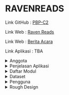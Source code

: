 # RAVENREADS

Link GitHub : [PBP-C2](https://github.com/PBP-C2)

Link Web : [Raven Reads](https://ravenreads-c02-tk.pbp.cs.ui.ac.id)

Link Web : [Berita Acara](https://docs.google.com/spreadsheets/d/15F-hQN4qxcnZSsYZ3SRkwA9IR-BHAAaVXKwcpnxNT00/edit#gid=0)

Link Aplikasi : TBA

<details>
<summary> Anggota</summary>
- 2206082114 - Clement Samuel Marly<br>
- 2206031170 - Fikri Risyad Indratno<br>
- 2206082745 - Nandika Rafi Atallah<br>
- 2206030035 - Shafira Nurrohmah<br>
- 2206814425 - Rizki Maulana<br>
</details>


<details>
<summary> Penjelasan Aplikasi </summary>

RavenReads adalah aplikasi peminjaman buku yang menyediakan berbagai jenis buku untuk dibaca dan dipinjam pengguna. Setiap pengguna RavenReads harus memiliki akun untuk mengakses fitur-fitur dari `RavenReads`. Apabila pengguna belum memiliki akun, pengguna dapat mendaftar akun baru untuk menggunakan aplikasi `RavenReads`. RavenReads menyediakan beberapa fitur. `Discussion Forum`, untuk memberikan wadah interaktif bagi pengguna untuk berbagi dan mendiskusikan buku. `SpellBook & Whole Scroll`, memungkinkan pengguna membuat dan membagikan buku mereka sendiri kepada komunitas. Book Reading Progression untuk mencatat progres membaca pengguna, termasuk fitur bookmark, progress bar, catatan, dan sistem review. MagicQuiz adalah modul kuis yang memberikan rekomendasi buku berdasarkan preferensi pengguna. Terakhir, `Book Store`, untuk menyediakan pengalaman berbelanja buku dengan card-card berisi detail buku, rating, dan deskripsi, serta fitur pencarian dan checkout. Keseluruhan, modul-modul ini memberikan pengguna pengalaman berbaca yang kaya dan terintegrasi.
</details>

<details>
<summary>Daftar Modul</summary>

## Main Page
| NO | MAIN PAGE                              | PENJELASAN |
|----|-----------------------------------|------------|
| 1  | **Homepage**                         | **Homepage** adalah *page* pertama yang dilihat pengunjung saat mereka mengunjungi situs. *page* ini harus mencakup gambaran umum tentang situs dan apa yang ditawarkannya.  <br>- **Fitur Pencarian Buku:** Fitur ini memungkinkan pengguna untuk mencari buku berdasarkan judul, penulis, genre, atau kata kunci lainnya. Untuk membuat fitur lebih menarik kita bisa menamakannya dengan "*Spellbook Search*".  <br>- **Katalog Buku**  Bagian ini mencakup daftar semua buku yang tersedia untuk dipinjam. Setiap buku harus memiliki deskripsi singkat, penulis, dan informasi lain yang relevan. Kita dapat mengatur buku-buku ini berdasarkan genre, penulis, atau popularitas. <br>- **Rekomendasi Buku:** Pengguna dapat mengetahui rekomendasi buku dari aplikasi sesuai dengan kesukaan mereka terhadap buku-buku yang sering mereka baca.  <br>- **Bertema Harry Potter:** Seluruh situs harus dirancang dengan tema Harry Potter. Ini bisa mencakup warna, font, gambar, dan elemen desain lainnya. Kami juga menggunakan simbol-simbol ikonik dari seri buku, seperti tongkat sihir, dan topi penyihir. |
<br>

## Modul dan Author
Tentu, berikut adalah tabel modul dengan kolom "Author" dipindahkan menjadi kolom paling kanan:

| NO | MODUL                              | PENJELASAN                                                                                                                                                                                                                                                                                                                                                                                                                         | AUTHOR                    |
|----|------------------------------------|-----------------------------------------------------------------------------------------------------------------------------------------------------------------------------------------------------------------------------------------------------------------------------------------------------------------------------------------------------------------------------------------------------------------------------------|---------------------------|
| 1  | **Discussion Forum**               | Wadah interaktif bagi pengguna untuk berbagi dan berdiskusi tentang buku yang sedang mereka baca. Modul ini memungkinkan pengguna untuk saling bertukar cerita, ulasan, dan pemikiran tentang buku-buku yang mereka nikmati.  | Rizki Maulana             |
| 2  | **SpellBook & Whole Scroll**        | Modul aplikasi yang berjudul "SpellBook & Whole Scroll" adalah sebuah fitur interaktif di mana setiap pengguna dapat membuat dan membagikan "buku" mereka sendiri, yang dapat diakses dan dibaca oleh pengunjung aplikasi lain. Modul ini akan memberikan pengguna kesempatan untuk mengekspresikan ide-ide dan pengetahuan mereka dan berbagi dengan komunitas yang lebih besar.| Shafira Nurrohmah         |
| 3  | **Book Reading Progression**       | Book Reading Progression akan berisi progres dari buku yang dibaca oleh pengguna. Pada dasarnya, book reading progression akan mencatat progress membaca dari tiap pengguna pada buku yang bersesuaian. Book Reading Progression akan berisi fitur seperti:<br> <br>- **Bookmark**: Pengguna dapat menandai buku-buku yang sedang mereka baca. Buku yang di-bookmark akan dicatat dalam profil pengguna untuk mempermudah akses pengguna saat ingin melanjutkan membaca. Buku yang di-bookmark juga akan menyimpan halaman terakhir yang dibaca sehingga pengguna tidak perlu mencari *page* terakhir yang dibaca dan bisa langsung melanjutkan membaca.  <br>- **Progress**: Buku yang di-bookmark akan memiliki progress yang berupa perbandingan antara *page* terakhir yang dibaca pengguna dan total *page* buku. Fitur progress direncanakan agar dapat disajikan dalam bentuk progress bar sehingga lebih mudah dilihat oleh pengguna. Progress dari tiap buku bisa diatur oleh pengguna dan akan menyesuaikan progress apabila pengguna kembali membaca *page*-*page* sebelumnya. Hal tersebut akan memberikan fleksibilitas lebih pada pengguna.  <br>- **Book Note**: Pengguna bisa mengisi note pada tiap buku yang di-bookmark sesuai dengan keinginan pengguna. Pengisian note pada buku bisa membantu pengguna dalam mengingat hal terakhir yang terjadi atau summary buku.  <br> - **Review dan Rating**: Setiap buku akan diimplementasikan sistem review dan rating sehingga pengguna bisa memberikan komentar pada suatu buku. Hasil rating dan review pengguna terhadap suatu buku akan mempengaruhi tingkat kepopuleran buku dan mengurangi potensi buku muncul dalam buku yang direkomendasikan. | Fikri Risyad Indratno      |
| 4  | **MagicQuiz**                      |  Modul MagicQuiz adalah tempat dimana pengguna bisa mengikuti serangkaian pertanyaan untuk mengetahui preferensi buku pengguna. Pada modul ini, pengguna akan diberikan beberapa pertanyaan yang akan menentukan rekomendasi buku yang akan diberikan modul saat pengguna selesai mengerjakan. Rekomendasi buku yang diberikan dibatasi menjadi hanya tiga buku berdasarkan hasil kuis dari pengguna. Apabila pengguna pernah mengerjakan kuis, akan muncul tombol yang memungkinkan pengguna untuk langsung melihat hasil rekomendasi dan pengguna tidak perlu mengerjakan kuis kembali.| Clement Samuel Marly       |
| 5  | **Book Store**                    | Book Store akan berisi card-card berukuran persegi panjang berdiri yang memperlihatkan cover buku dan judul buku. Pada bagian atas *page*, terdapat search bar yang digunakan untuk mencari judul buku dan tombol checkout di samping kanan untuk memasukkan produk buku yang ingin dibeli. Ketika cursor diarahkan ke salah satu card buku, card akan melakukan flip dan akan muncul detail dari buku tersebut.<br><br>Adapun gambaran detail setiap produk buku sebagai berikut:<br>- **Title**, yang merupakan judul buku. <br>- **Rating**, yang merupakan bilangan yang merepresentasikan penilangan terhadap buku tersebut. <br> - **Description**, merupakan sebuah paragraf yang sifatnya mempersuasif konsumen untuk membeli buku tersebut. | Nandika Rafi Atallah       |
</details>
<details>
<summary>Dataset </summary> 

[Book Recommendation Dataset](https://www.kaggle.com/datasets/jealousleopard/goodreadsbooks) <br> *Source*: www.kaggle.com

**Penjelasan dataset:**
- **bookID**: Nomor identifikasi unik untuk setiap buku.
- **title**: Nama di bawah mana buku tersebut diterbitkan.
- **authors**: Nama-nama penulis buku. Jika ada beberapa penulis, mereka dipisahkan dengan tanda -.
- **average_rating**: Rata-rata peringkat buku yang diterima secara keseluruhan.
- **isbn**: Nomor unik lainnya untuk mengidentifikasi buku, yaitu Nomor Standar Buku Internasional.
- **isbn13**: ISBN 13-digit untuk mengidentifikasi buku, alih-alih ISBN standar 11-digit.
- **language_code**: Membantu memahami bahasa utama buku. Misalnya, eng adalah standar untuk bahasa Inggris.
- **num_pages**: Jumlah *page* yang terdapat dalam buku.
- **ratings_count**: Jumlah total peringkat yang diterima buku.
- **text_reviews_count**: Jumlah total ulasan teks yang diterima buku.
</details>

<details>
<summary>
Pengguna</summary>

| NO | PENGGUNA                             | PENJELASAN |
|----|-----------------------------------|------------|
| 1  | **Reguler / Muggles**             | Pengguna yang dapat membuat akun atau login ke aplikasi untuk mengakses berbagai fitur aplikasi, seperti mencari buku, membaca dan meminjam buku, menandai buku atau bookmark. Pengguna normal atau Muggles tidak bisa memberikan review atau rating pada buku.|
| 2 | **Premium / Wizard**  | Wizard atau pengguna premium memiliki kemampuan yang sama dengan pengguna normal dengan kemampuan tambahan, yaitu memberikan review atau rating pada tiap buku. Hal ini dilakukan agar review dan rating yang diberikan memiliki tingkat validitas yang tinggi dan dapat dipercaya pengguna lainnya |
| 3 | **Admin** | Pengguna dengan akses penuh yang memiliki peran khusus dalam mengelola dan mengawasi aplikasi. Admin dapat mengelola data, mengakses panel admin, mengatur peran pengguna, dan menjaga keamanan. Admin memiliki peran penting dalam memastikan kinerja dan keamanan aplikasi Django. |

</details>

<details>
<details>
<summary> Alur Integrasi dengan Aplikasi Web </summary>

1. Membuat fungsi baru untuk menerima *request* dan mengirimkan respon ke aplikasi mobile.
2. Pada flutter aplikasi mobile, menambahkan *request* ke url fungsi tersebut dan mengolah data yang didapatkan dari hasil *request*
3. Melakukan debugging dan memperbaiki apabila ada *error* atau hal lainnya sampai aplikasi berjalan dengan baik dan memenuhi ketentuan yang diinginkan.
</details>

<summary>
Rough Design</summary>
